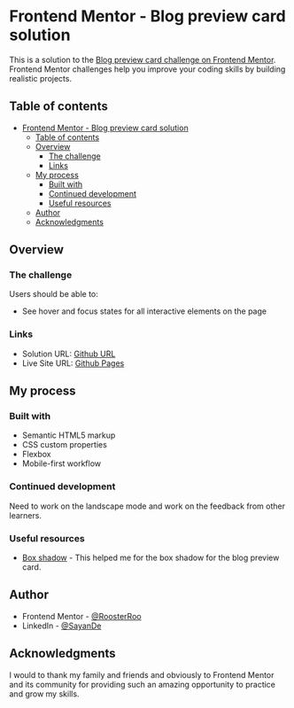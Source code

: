 # Frontend Mentor - Blog preview card solution

This is a solution to the [Blog preview card challenge on Frontend Mentor](https://www.frontendmentor.io/challenges/blog-preview-card-ckPaj01IcS). Frontend Mentor challenges help you improve your coding skills by building realistic projects.

## Table of contents

- [Frontend Mentor - Blog preview card solution](#frontend-mentor---blog-preview-card-solution)
  - [Table of contents](#table-of-contents)
  - [Overview](#overview)
    - [The challenge](#the-challenge)
    - [Links](#links)
  - [My process](#my-process)
    - [Built with](#built-with)
    - [Continued development](#continued-development)
    - [Useful resources](#useful-resources)
  - [Author](#author)
  - [Acknowledgments](#acknowledgments)

## Overview

### The challenge

Users should be able to:

- See hover and focus states for all interactive elements on the page

### Links

- Solution URL: [Github URL](https://github.com/RoosterRoo/Blog-Preview)
- Live Site URL: [Github Pages](https://roosterroo.github.io/Blog-Preview/)

## My process

### Built with

- Semantic HTML5 markup
- CSS custom properties
- Flexbox
- Mobile-first workflow

### Continued development

Need to work on the landscape mode and work on the feedback from other learners.

### Useful resources

- [Box shadow](https://developer.mozilla.org/en-US/docs/Web/CSS/box-shadow) - This helped me for the box shadow for the blog preview card.

## Author

- Frontend Mentor - [@RoosterRoo](https://www.frontendmentor.io/profile/RoosterRoo)
- LinkedIn - [@SayanDe](https://www.linkedin.com/in/sayan-de-b42244b7/)

## Acknowledgments

I would to thank my family and friends and obviously to Frontend Mentor and its community for providing such an amazing opportunity to practice and grow my skills.
